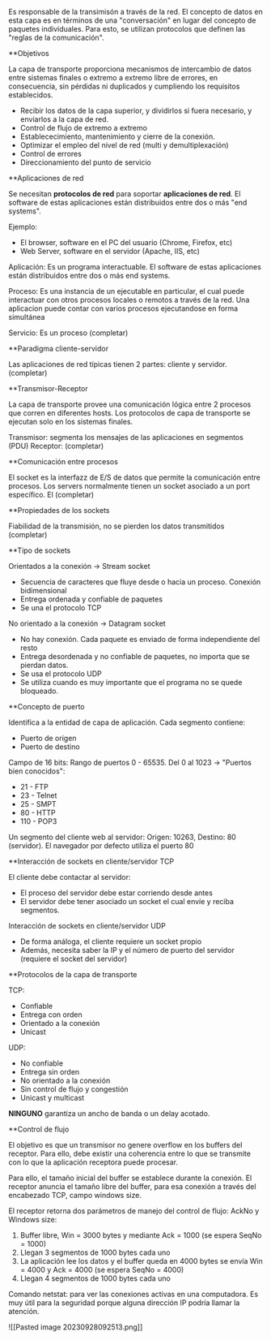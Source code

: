 
Es responsable de la transimisón a través de la red. El concepto de datos en esta capa es en términos de una "conversación" en lugar del concepto de paquetes individuales. Para esto, se utilizan protocolos que definen las "reglas de la comunicación".

**Objetivos

La capa de transporte proporciona mecanismos de intercambio de datos entre sistemas finales o extremo a extremo libre de errores, en consecuencia, sin pérdidas ni duplicados y cumpliendo los requisitos establecidos.

- Recibir los datos de la capa superior, y dividirlos si fuera necesario, y enviarlos a la capa de red.
- Control de flujo de extremo a extremo
- Establececimiento, mantenimiento y cierre de la conexión.
- Optimizar el empleo del nivel de red (multi y demultiplexación)
- Control de errores
- Direccionamiento del punto de servicio

**Aplicaciones de red

Se necesitan **protocolos de red** para soportar **aplicaciones de red**. El software de estas aplicaciones están distribuidos entre dos o más "end systems".

Ejemplo:
- El browser, software en el PC del usuario (Chrome, Firefox, etc)
- Web Server, software en el servidor (Apache, IIS, etc)

Aplicación: Es un programa interactuable. El software de estas aplicaciones están distribuidos entre dos o más end systems.

Proceso: Es una instancia de un ejecutable en particular, el cual puede interactuar con otros procesos locales o remotos a través de la red. Una aplicacion puede contar con varios procesos ejecutandose en forma simultánea

Servicio: Es un proceso (completar)

**Paradigma cliente-servidor

Las aplicaciones de red típicas tienen 2 partes: cliente y servidor.
(completar)

**Transmisor-Receptor

La capa de transporte provee una comunicación lógica entre 2 procesos que corren en diferentes hosts. Los protocolos de capa de transporte se ejecutan solo en los sistemas finales.

Transmisor: segmenta los mensajes de las aplicaciones en segmentos (PDU)
Receptor: (completar)

**Comunicación entre procesos

El socket es la interfazz de E/S de datos que permite la comunicación entre procesos. Los servers normalmente tienen un socket asociado a un port específico. El (completar)

**Propiedades de los sockets

Fiabilidad de la transmisión, no se pierden los datos transmitidos
(completar)

**Tipo de sockets

Orientados a la conexión -> Stream socket
- Secuencia de caracteres que fluye desde o hacia un proceso. Conexión bidimensional
- Entrega ordenada y confiable de paquetes
- Se una el protocolo TCP

No orientado a la conexión -> Datagram socket
- No hay conexión. Cada paquete es enviado de forma independiente del resto
- Entrega desordenada y no confiable de paquetes, no importa que se pierdan datos.
- Se usa el protocolo UDP
- Se utiliza cuando es muy importante que el programa no se quede bloqueado.

**Concepto de puerto

Identifica a la entidad de capa de aplicación. Cada segmento contiene:
- Puerto de origen
- Puerto de destino

Campo de 16 bits: Rango de puertos 0 - 65535. Del 0 al 1023 -> "Puertos bien conocidos":
- 21 - FTP
- 23 - Telnet
- 25 - SMPT
- 80 - HTTP
- 110 - POP3

Un segmento del cliente web al servidor: Origen: 10263, Destino: 80 (servidor). El navegador por defecto utiliza el puerto 80

**Interacción de sockets en cliente/servidor TCP

El cliente debe contactar al servidor:
- El proceso del servidor debe estar corriendo desde antes
- El servidor debe tener asociado un socket el cual envíe y reciba segmentos.

Interacción de sockets en cliente/servidor UDP

- De forma análoga, el cliente requiere un socket propio
- Además, necesita saber la IP y el número de puerto del servidor (requiere el socket del servidor)

**Protocolos de la capa de transporte

TCP:
- Confiable
- Entrega con orden
- Orientado a la conexión
- Unicast

UDP:
- No confiable
- Entrega sin orden
- No orientado a la conexión
- Sin control de flujo y congestión
- Unicast y multicast

**NINGUNO** garantiza un ancho de banda o un delay acotado.

**Control de flujo

El objetivo es que un transmisor no genere overflow en los buffers del receptor. Para ello, debe existir una coherencia entre lo que se transmite con lo que la aplicación receptora puede procesar.

Para ello, el tamaño inicial del buffer se establece durante la conexión. El receptor anuncia el tamaño libre del buffer, para esa conexión a través del encabezado TCP, campo windows size.

El receptor retorna dos parámetros de manejo del control de flujo: AckNo y Windows size:
1. Buffer libre, Win = 3000 bytes y mediante Ack = 1000 (se espera SeqNo = 1000)
2. Llegan 3 segmentos de 1000 bytes cada uno
3. La aplicación lee los datos y el buffer queda en 4000 bytes se envía Win = 4000 y Ack = 4000 (se espera SeqNo = 4000)
4. Llegan 4 segmentos de 1000 bytes cada uno

Comando netstat: para ver las conexiones activas en una computadora. Es muy útil para la seguridad porque alguna dirección IP podría llamar la atención.

![[Pasted image 20230928092513.png]]